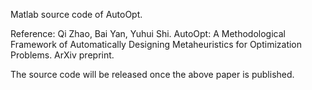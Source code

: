 Matlab source code of AutoOpt.

Reference:
Qi Zhao, Bai Yan, Yuhui Shi. AutoOpt: A Methodological Framework of Automatically Designing Metaheuristics for Optimization Problems. ArXiv preprint.

The source code will be released once the above paper is published.
